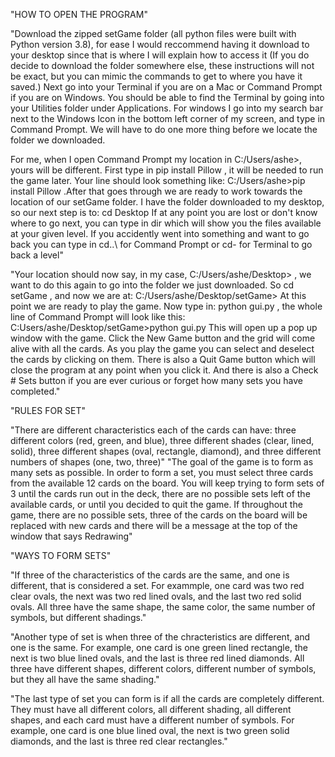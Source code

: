 "HOW TO OPEN THE PROGRAM"

"Download the zipped setGame folder (all python files were built with Python version 3.8), for ease I would reccommend having it download to your desktop since that is where I will explain how to access it (If you do decide to download the folder somewhere else, these instructions will not be exact, but you can mimic the commands to get to where you have it saved.) Next go into your Terminal if you are on a Mac or Command Prompt if you are on Windows.  You should be able to find the Terminal by going into your Utilities folder under Applications.  For windows I go into my search bar next to the Windows Icon in the bottom left corner of my screen, and type in Command Prompt.  We will have to do one more thing before we locate the folder we downloaded.

For me, when I open Command Prompt my location in C:/Users/ashe>, yours will be different.  First type in pip install Pillow , it will be needed to run the game later.  Your line should look something like: C:/Users/ashe>pip install Pillow  .After that goes through we are ready to work towards the location of our setGame folder. I have the folder downloaded to my desktop, so our next step is to: cd Desktop  If at any point you are lost or don't know where to go next, you can type in dir which will show you the files available at your given level.  If you accidently went into something and want to go back you can type in cd..\ for Command Prompt or cd- for Terminal to go back a level"

"Your location should now say, in my case, C:/Users/ashe/Desktop> , we want to do this again to go into the folder we just downloaded. So cd setGame , and now we are at: C:/Users/ashe/Desktop/setGame> At this point we are ready to play the game.  Now type in: python gui.py , the whole line of Command Prompt will look like this: C:Users/ashe/Desktop/setGame>python gui.py  This will open up a pop up window with the game.  Click the New Game button and the grid will come alive with all the cards.  As you play the game you can select and deselect the cards by clicking on them.  There is also a Quit Game button which will close the program at any point when you click it.  And there is also a Check # Sets button if you are ever curious or forget how many sets you have completed."


"RULES FOR SET"

"There are different characteristics each of the cards can have: three different colors (red, green, and blue), three different shades (clear, lined, solid), three different shapes (oval, rectangle, diamond), and three different numbers of shapes (one, two, three)"
"The goal of the game is to form as many sets as possible.  In order to form a set, you must select three cards from the available 12 cards on the board.  You will keep trying to form sets of 3 until the cards run out in the deck, there are no possible sets left of the available cards, or until you decided to quit the game.  If throughout the game, there are no possible sets, three of the cards on the board will be replaced with new cards and there will be a message at the top of the window that says Redrawing"


"WAYS TO FORM SETS"

"If three of the characteristics of the cards are the same, and one is different, that is considered a set.  For exammple, one card was two red clear ovals, the next was two red lined ovals, and the last two red solid ovals.  All three have the same shape, the same color, the same number of symbols, but different shadings."

"Another type of set is when three of the chracteristics are different, and one is the same.  For example, one card is one green lined rectangle, the next is two blue lined ovals, and the last is three red lined diamonds.  All three have different shapes, different colors, different number of symbols, but they all have the same shading."

"The last type of set you can form is if all the cards are completely different.  They must have all different colors, all different shading, all different shapes, and each card must have a different number of symbols.  For example, one card is one blue lined oval, the next is two green solid diamonds, and the last is three red clear rectangles."

